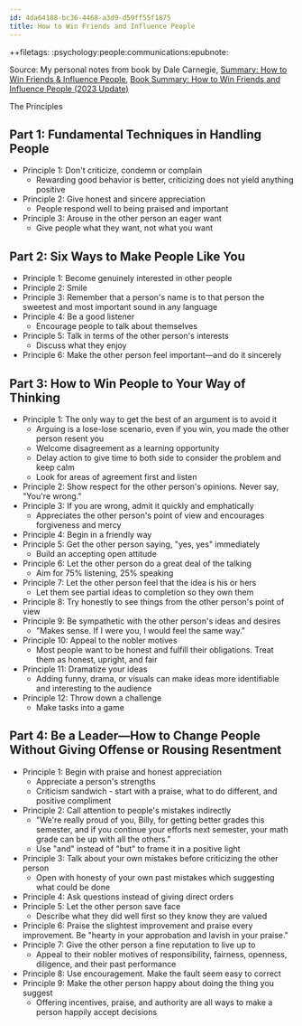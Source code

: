 ```yaml
---
id: 4da64188-bc36-4468-a3d9-d59ff55f1875
title: How to Win Friends and Influence People
---
```


++filetags: :psychology:people:communications:epubnote:

Source: My personal notes from book by Dale Carnegie, [Summary: How to
Win Friends & Influence
People](https://www.hubspot.com/sales/how-to-win-friends-and-influence-people-summary),
[Book Summary: How to Win Friends and Influence People (2023
Update)](https://www.samuelthomasdavies.com/book-summaries/self-help/how-to-win-friends-and-influence-people/)

The Principles

## Part 1: Fundamental Techniques in Handling People

- Principle 1: Don't criticize, condemn or complain
  - Rewarding good behavior is better, criticizing does not yield
    anything positive
- Principle 2: Give honest and sincere appreciation
  - People respond well to being praised and important
- Principle 3: Arouse in the other person an eager want
  - Give people what they want, not what you want

## Part 2: Six Ways to Make People Like You

- Principle 1: Become genuinely interested in other people
- Principle 2: Smile
- Principle 3: Remember that a person's name is to that person the
  sweetest and most important sound in any language
- Principle 4: Be a good listener
  - Encourage people to talk about themselves
- Principle 5: Talk in terms of the other person's interests
  - Discuss what they enjoy
- Principle 6: Make the other person feel important—and do it sincerely

## Part 3: How to Win People to Your Way of Thinking

- Principle 1: The only way to get the best of an argument is to avoid
  it
  - Arguing is a lose-lose scenario, even if you win, you made the other
    person resent you
  - Welcome disagreement as a learning opportunity
  - Delay action to give time to both side to consider the problem and
    keep calm
  - Look for areas of agreement first and listen
- Principle 2: Show respect for the other person's opinions. Never say,
  "You're wrong."
- Principle 3: If you are wrong, admit it quickly and emphatically
  - Appreciates the other person's point of view and encourages
    forgiveness and mercy
- Principle 4: Begin in a friendly way
- Principle 5: Get the other person saying, "yes, yes" immediately
  - Build an accepting open attitude
- Principle 6: Let the other person do a great deal of the talking
  - Aim for 75% listening, 25% speaking
- Principle 7: Let the other person feel that the idea is his or hers
  - Let them see partial ideas to completion so they own them
- Principle 8: Try honestly to see things from the other person's point
  of view
- Principle 9: Be sympathetic with the other person's ideas and desires
  - "Makes sense. If I were you, I would feel the same way."
- Principle 10: Appeal to the nobler motives
  - Most people want to be honest and fulfill their obligations. Treat
    them as honest, upright, and fair
- Principle 11: Dramatize your ideas
  - Adding funny, drama, or visuals can make ideas more identifiable and
    interesting to the audience
- Principle 12: Throw down a challenge
  - Make tasks into a game

## Part 4: Be a Leader—How to Change People Without Giving Offense or Rousing Resentment

- Principle 1: Begin with praise and honest appreciation
  - Appreciate a person's strengths
  - Criticism sandwich - start with a praise, what to do different, and
    positive compliment
- Principle 2: Call attention to people's mistakes indirectly
  - "We're really proud of you, Billy, for getting better grades this
    semester, and if you continue your efforts next semester, your math
    grade can be up with all the others."
  - Use "and" instead of "but" to frame it in a positive light
- Principle 3: Talk about your own mistakes before criticizing the other
  person
  - Open with honesty of your own past mistakes which suggesting what
    could be done
- Principle 4: Ask questions instead of giving direct orders
- Principle 5: Let the other person save face
  - Describe what they did well first so they know they are valued
- Principle 6: Praise the slightest improvement and praise every
  improvement. Be "hearty in your approbation and lavish in your
  praise."
- Principle 7: Give the other person a fine reputation to live up to
  - Appeal to their nobler motives of responsibility, fairness,
    openness, diligence, and their past performance
- Principle 8: Use encouragement. Make the fault seem easy to correct
- Principle 9: Make the other person happy about doing the thing you
  suggest
  - Offering incentives, praise, and authority are all ways to make a
    person happily accept decisions
